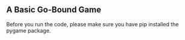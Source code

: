 ## A Basic Go-Bound Game
Before you run the code, please make sure you have pip installed the pygame package.
